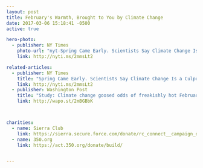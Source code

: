 ```yaml
---
layout: post
title: February's Warmth, Brought to You by Climate Change
date: 2017-03-06 15:18:41 -0500
active: true

hero-photo:
  - publisher: NY Times
    photo-url: "nyt-Spring Came Early. Scientists Say Climate Change Is a Culprit.png"
    link: http://nyti.ms/2mmsLt2

related-articles:
  - publisher: NY Times
    title: "Spring Came Early. Scientists Say Climate Change Is a Culprit"
    link: http://nyti.ms/2mmsLt2
  - publisher: Washington Post
    title: "Study: Climate change goosed odds of freakishly hot February"
    link: http://wapo.st/2mBGBbK



charities:
  - name: Sierra Club
    link: https://sierra.secure.force.com/donate/rc_connect__campaign_designform?id=70131000001DlRtAAK&formcampaignid=70131000001LjZ2AAK&ddi=N16MOTF006
  - name: 350.org
    link: https://act.350.org/donate/build/


---
```

